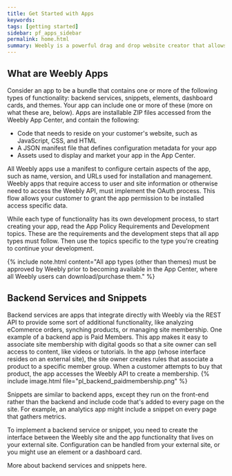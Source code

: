 ```yaml
---
title: Get Started with Apps
keywords:
tags: [getting started]
sidebar: pf_apps_sidebar
permalink: home.html
summary: Weebly is a powerful drag and drop website creator that allows people to quickly and easily set up a site, blog, or online store. As a developer, you’ll reach over 40 million users looking to purchase apps to power their businesses. You'll work with Weebly's Elements API to create new integrations and elements, extending the features Weebly offers to help meet our user's many needs. You'll be given access to APIs, code samples, and snippets to help you easily and quickly create new, and useful apps for Weebly users.
---
```

## What are Weebly Apps
Consider an app to be a bundle that contains one or more of the following types of functionality: backend services, snippets, elements, dashboard cards, and themes. Your app can include one or more of these (more on what these are, below). Apps are installable ZIP files accessed from the Weebly App Center, and contain the following:

* Code that needs to reside on your customer's website, such as JavaScript, CSS, and HTML
* A JSON manifest file that defines configuration metadata for your app
* Assets used to display and market your app in the App Center.

All Weebly apps use a manifest to configure certain aspects of the app, such as name, version, and URLs used for installation and management. Weebly apps that require access to user and site information or otherwise need to access the Weebly API, must implement the OAuth process. This flow allows your customer to grant the app permission to be installed access specific data.

While each type of functionality has its own development process, to start creating your app, read the App Policy Requirements and Development topics. These are the requirements and the development steps that all app types must follow. Then use the topics specific to the type you're creating to continue your development.

{% include note.html content="All app types (other than themes) must be approved by Weebly prior to becoming available in the App Center, where all Weebly users can download/purchase them." %}

## Backend Services and Snippets

Backend services are apps that integrate directly with Weebly via the REST API to provide some sort of additional functionality, like analyzing eCommerce orders, synching products, or managing site membership. ​One example of a backend app is Paid Members. This app makes it easy to associate site membership with digital goods so that a site owner can sell access to content, like videos or tutorials. In the app (whose interface resides on an external site), the site owner creates rules that associate a product to a specific member group. When a customer attempts to buy that product, the app accesses the Weebly API to create a membership.
{% include image.html file="pl_backend_paidmembership.png" %}

Snippets are similar to backend apps, except they run on the front-end rather than the backend and include code that's added to every page on the site. For example, an analytics app might include a snippet on every page that gathers metrics.

​To implement a backend service or snippet, you need to create the interface between the Weebly site and the app functionality that lives on your external site. Configuration can be handled from your external site, or you might use an element or a dashboard card.

More about backend services and snippets here.
